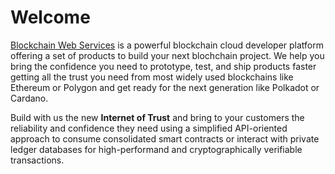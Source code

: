 # Welcome

[Blockchain Web Services](https://bws.ninja) is a powerful blockchain cloud developer platform offering a set of products to build your next blochchain project. We help you bring the confidence you need to prototype, test, and ship products faster getting all the trust you need from most widely used blockchains like Ethereum or Polygon and get ready for the next generation like Polkadot or Cardano.

Build with us the new **Internet of Trust** and bring to your customers the reliability and confidence they need using a simplified API-oriented approach to consume consolidated smart contracts or interact with private ledger databases for high-performand and cryptographically verifiable transactions.
